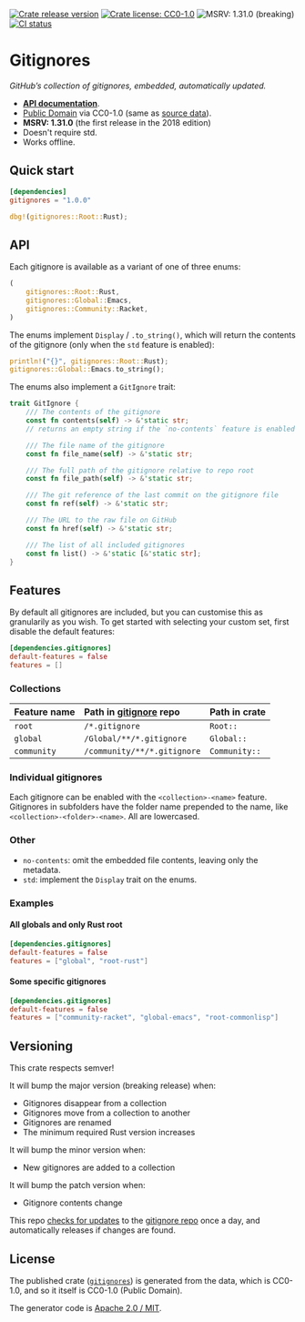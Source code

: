 [![Crate release version](https://flat.badgen.net/crates/v/gitignores)][crate]
[![Crate license: CC0-1.0](https://flat.badgen.net/badge/license/CC0-1.0)][copyright]
![MSRV: 1.31.0 (breaking)](https://flat.badgen.net/badge/MSRV/1.31.0%20%28breaking%29/green)
[![CI status](https://github.com/watchexec/gitignores/actions/workflows/check.yml/badge.svg)](https://github.com/watchexec/gitignores/actions/workflows/check.yml)

# Gitignores

_GitHub’s collection of gitignores, embedded, automatically updated._

- **[API documentation][docs]**.
- [Public Domain][copyright] via CC0-1.0 (same as [source data][gh-gitignore]).
- **MSRV: 1.31.0** (the first release in the 2018 edition)
- Doesn't require std.
- Works offline.

[crate]: https://lib.rs/crates/gitignores
[copyright]: https://creativecommons.org/publicdomain/zero/1.0/
[docs]: https://docs.rs/gitignores
[gh-gitignore]: https://github.com/github/gitignore

## Quick start

```toml
[dependencies]
gitignores = "1.0.0"
```

```rust
dbg!(gitignores::Root::Rust);
```

## API

Each gitignore is available as a variant of one of three enums:

```rust
(
    gitignores::Root::Rust,
    gitignores::Global::Emacs,
    gitignores::Community::Racket,
)
```

The enums implement `Display` / `.to_string()`, which will return the contents of the gitignore
(only when the `std` feature is enabled):

```rust
println!("{}", gitignores::Root::Rust);
gitignores::Global::Emacs.to_string();
```

The enums also implement a `GitIgnore` trait:

```rust
trait GitIgnore {
    /// The contents of the gitignore
    const fn contents(self) -> &'static str;
    // returns an empty string if the `no-contents` feature is enabled

    /// The file name of the gitignore
    const fn file_name(self) -> &'static str;

    /// The full path of the gitignore relative to repo root
    const fn file_path(self) -> &'static str;

    /// The git reference of the last commit on the gitignore file
    const fn ref(self) -> &'static str;

    /// The URL to the raw file on GitHub
    const fn href(self) -> &'static str;

    /// The list of all included gitignores
    const fn list() -> &'static [&'static str];
}
```


## Features

By default all gitignores are included, but you can customise this as granularily as you wish. To
get started with selecting your custom set, first disable the default features:

```toml
[dependencies.gitignores]
default-features = false
features = []
```

### Collections

| Feature name | Path in [gitignore][gh-gitignore] repo | Path in crate |
|:-------------|:---------------------------------------|:--------------|
| `root`       | `/*.gitignore`                         | `Root::`      |
| `global`     | `/Global/**/*.gitignore`               | `Global::`    |
| `community`  | `/community/**/*.gitignore`            | `Community::` |

### Individual gitignores

Each gitignore can be enabled with the `<collection>-<name>` feature. Gitignores in subfolders have
the folder name prepended to the name, like `<collection>-<folder>-<name>`. All are lowercased.

### Other

- `no-contents`: omit the embedded file contents, leaving only the metadata.
- `std`: implement the `Display` trait on the enums.

### Examples

#### All globals and only Rust root

```toml
[dependencies.gitignores]
default-features = false
features = ["global", "root-rust"]
```

#### Some specific gitignores

```toml
[dependencies.gitignores]
default-features = false
features = ["community-racket", "global-emacs", "root-commonlisp"]
```

## Versioning

This crate respects semver!

It will bump the major version (breaking release) when:
- Gitignores disappear from a collection
- Gitignores move from a collection to another
- Gitignores are renamed
- The minimum required Rust version increases

It will bump the minor version when:
- New gitignores are added to a collection

It will bump the patch version when:
- Gitignore contents change

This repo [checks for updates](https://github.com/watchexec/gitignores/actions/workflows/update.yml)
to the [gitignore repo][gh-gitignore] once a day, and automatically releases if changes are found.

## License

The published crate ([`gitignores`][crate]) is generated from the data, which is CC0-1.0, and so it
itself is CC0-1.0 (Public Domain).

The generator code is [Apache 2.0 / MIT](updater/COPYRIGHT).
